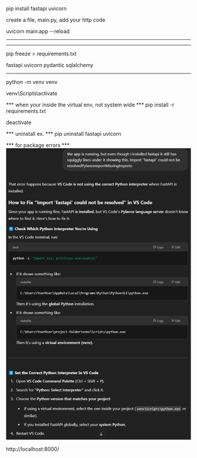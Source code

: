 pip install fastapi uvicorn

create a file, main.py, add your http code

uvicorn main:app --reload

____

***

pip freeze > requirements.txt

>
fastapi
uvicorn
pydantic
sqlalchemy
>
***

python -m venv venv

venv\Scripts\activate

*** when your inside the virtual env, not system wide ***
pip install -r requirements.txt

deactivate


*** uninstall ex. ***
pip uninstall fastapi uvicorn


*** for package errors ***
![alt text](image.png)


http://localhost:8000/